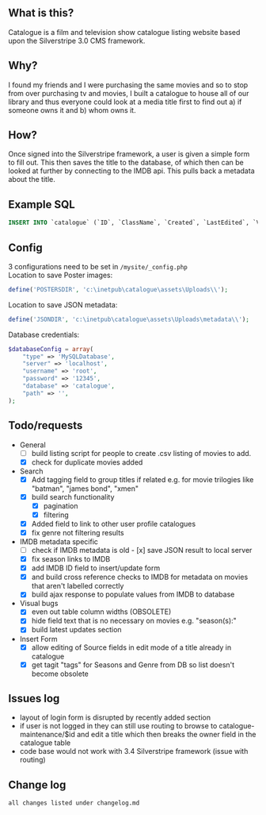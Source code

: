 ## What is this? ##
Catalogue is a film and television show catalogue listing website based upon the Silverstripe 3.0 CMS framework.

## Why? ##
I found my friends and I were purchasing the same movies and so to stop from over purchasing tv and movies, I built a catalogue to house all of our library and thus everyone could look at a media title first to find out a) if someone owns it and b) whom owns it.

## How? ##
Once signed into the Silverstripe framework, a user is given a simple form to fill out. This then saves the title to the database, of which then can be looked at further by connecting to the IMDB api. This pulls back a metadata about the title.

## Example SQL ##

```sql
INSERT INTO `catalogue` (`ID`, `ClassName`, `Created`, `LastEdited`, `Video_title`, `Video_type`, `Genre`, `Seasons`, `Status`, `Source`, `Quality`, `Owner`, `Comments`, `Wanted_by`, `Last_updated`) VALUES (1, 'Catalogue', '2014-03-18 22:03:08', '2014-03-18 22:03:08', 'Breaking Bad', 'TV', 'Drama | Crime', 'Season 1 | Season 2 | Season 3 | Season 4 | Season 5', 'Downloaded', 'HDTV', '720p', '1', 'later seasons HDTV 720p', NULL, '2014-03-18 22:03:08', 'Drugs , Bryan Cranston', `breakingBad.jpg`, 'tt0903747', '2008-2013';
```
## Config ##
3 configurations need to be set in ```/mysite/_config.php```  
Location to save Poster images:
```php
define('POSTERSDIR', 'c:\inetpub\catalogue\assets\Uploads\\');
```
Location to save JSON metadata:
```php
define('JSONDIR', 'c:\inetpub\catalogue\assets\Uploads\metadata\\'); 
```
Database credentials:
```php
$databaseConfig = array(
	"type" => 'MySQLDatabase',
	"server" => 'localhost',
	"username" => 'root',
	"password" => '12345',
	"database" => 'catalogue',
	"path" => '',
);
```

## Todo/requests ##
  - General
	  - [ ] build listing script for people to create .csv listing of movies to add.
	  - [x]  check for duplicate movies added
  - Search
      - [x] Add tagging field to group titles if related e.g. for movie trilogies like "batman", "james bond", "xmen"
      - [x] build search functionality
        - [x]  pagination
        - [x]  filtering
	  - [x] Added field to link to other user profile catalogues
	  - [x] fix genre not filtering results
  - IMDB metadata specific
      - [ ]  check if IMDB metadata is old
	    - [x] save JSON result to local server
      - [x]  fix season links to IMDB
      - [x]  add IMDB ID field to insert/update form
      - [x]  and build cross reference checks to IMDB for metadata on movies that aren't labelled correctly
      - [x]  build ajax response to populate values from IMDB to database
  - Visual bugs
      - [x] even out table column widths (OBSOLETE)
      - [x] hide field text that is no necessary on movies e.g. "season(s):"
      - [x] build latest updates section
  - Insert Form
      - [x] allow editing of Source fields in edit mode of a title already in catalogue
	  - [x] get tagit "tags" for Seasons and Genre from DB so list doesn't become obsolete 

## Issues log ##
- layout of login form is disrupted by recently added section 
- if user is not logged in they can still use routing to browse to catalogue-maintenance/$id and edit a title which then breaks the owner field in the catalogue table
- code base would not work with 3.4 Silverstripe framework (issue with routing)

## Change log ##
    all changes listed under changelog.md
